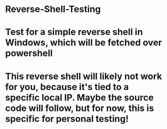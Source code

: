 # Reverse-Shell-Testing

# Test for a simple reverse shell in Windows, which will be fetched over powershell

# This reverse shell will likely not work for you, because it's tied to a specific local IP. Maybe the source code will follow, but for now, this is specific for personal testing!

